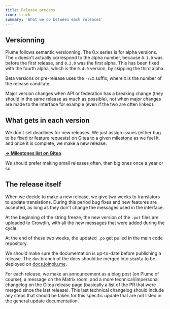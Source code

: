 ```yaml
---
title: Release process
icon: truck
summary: 'What we do between each releases'
---
```


## Versionning

Plume follows semantic versionning. The 0.x series is for alpha versions. The `x` doesn't actually correspond
to the alpha number, because `0.1.0` was before the first release, and `0.2.0` was the first alpha.
This has been fixed with the fourth alpha, which is the `0.4.0` version, by skipping the third alpha.

Beta versions or pre-release uses the `-rcX` suffix, where `X` is the number of the release canditate.

Major version changes when API or federation has a breaking change (they should in the same release as much as possible), not when
major changes are made to the interface for example (even if the two are often linked).

## What gets in each version

We don't set deadlines for new releases. We just assign issues (either bug to be fixed or feature requests) on Gitea to a given
milestone as we feel it, and once it is complete, we make a new release.

**[→ Milestones list on  Gitea](hhttps://git.joinplu.me/Plume/Plume/milestones)**

We should prefer making small releases often, than big ones once a year or so.

## The release itself

When we decide to make a new release, we give two weeks to translators to update translations. During this
period bug fixes and new features are accepted, as long as they don't change the messages used in the interface.

At the beginning of the string freeze, the new version of the `.pot` files are uploaded to Crowdin, with all the new
messages that were added during the cycle.

At the end of these two weeks, the updated `.po` get pulled in the main code repository.

We should make sure the documentation is up-to-date before publishing a release.
The `dev` branch of the docs should be merged into `stable` to be deployed on [docs.joinplu.me](https://docs.joinplu.me).

For each release, we make an announcement as a blog post (on Plume of course), a message on the Matrix room,
and a more technical/impersonal changelog on the Gitea release page (basically a list of the PR that were merged
since the last release). This last technical changelog should include any steps that should be taken for this specific
update that are not listed in the general update documentation.

<!-- TODO: do we need to ping translators when entering string freeze? -->
